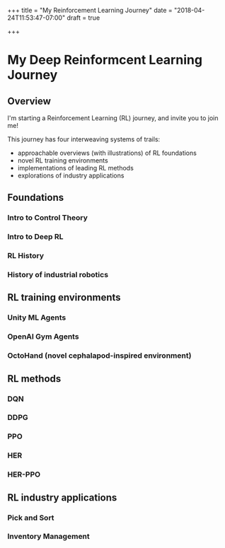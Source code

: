 +++
title = "My Reinforcement Learning Journey"
date = "2018-04-24T11:53:47-07:00"
draft = true

+++
# My Deep Reinformcent Learning Journey

## Overview

I'm starting a Reinforcement Learning (RL) journey, and invite you to
join me!

This journey has four interweaving systems of trails:
* approachable overviews (with illustrations) of RL foundations 
* novel RL training environments
* implementations of leading RL methods
* explorations of industry applications

## Foundations

### Intro to Control Theory
### Intro to Deep RL
### RL History
### History of industrial robotics

## RL training environments

### Unity ML Agents
### OpenAI Gym Agents
### OctoHand (novel cephalapod-inspired environment)

## RL methods

### DQN
### DDPG
### PPO
### HER
### HER-PPO

## RL industry applications

### Pick and Sort
### Inventory Management
